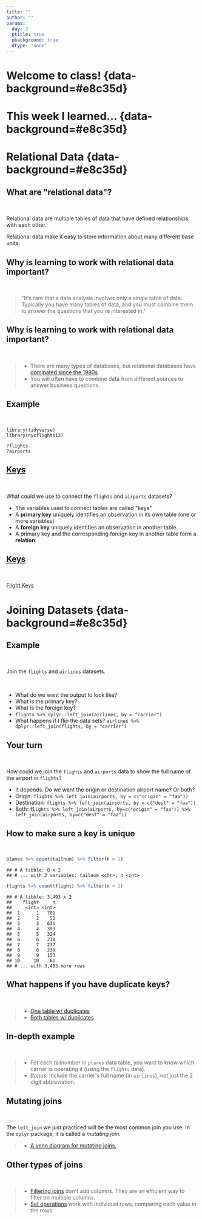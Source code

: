 ```yaml
---
title: ""
author: ""
params:
  day: 2
  ptitle: true
  pbackground: true
  dtype: "none"
---
```




# Welcome to class! {data-background=#e8c35d}

# This week I learned... {data-background=#e8c35d}

# Relational Data {data-background=#e8c35d}

## What are "relational data"?

<br>

Relational data are multiple tables of data that have defined relationships with each other.

Relational data make it easy to store information about many different base units.

## Why is learning to work with relational data important?

<br>

> "It's rare that a data analysis involves only a single table of data. Typically you have many tables of data, and you must combine them to answer the questions that you're interested in."

## Why is learning to work with relational data important?

<br>

> - There are many types of databases, but relational databases have [dominated since the 1980s](https://www.oracle.com/database/what-is-database.html). 
> - You will often have to combine data from different sources to answer business questions.

## Example

<br>

```
library(tidyverse)
library(nycflights13)

?flights
?airports
```

## [Keys](https://r4ds.had.co.nz/relational-data.html)

<br>

What could we use to connect the `flights` and `airports` datasets?

- The variables used to connect tables are called "keys"
- A **primary key** uniquely identifies an observation in its own table (one or more variables)
- A **foreign key** uniquely identifies an observation in another table
- A primary key and the corresponding foreign key in another table form a **relation**.

## [Keys](https://r4ds.had.co.nz/relational-data.html)

<br>

[Flight Keys](https://r4ds.had.co.nz/diagrams/relational-nycflights.png)

# Joining Datasets {data-background=#e8c35d}

## Example 

<br>

Join the `flights` and `airlines` datasets.

<br>

- What do we want the output to look like?
- What is the primary key?
- What is the foreign key?
- `flights %>% dplyr::left_join(airlines, by = "carrier")`
- What happens if I flip the data sets? `airlines %>% dplyr::left_join(flights, by = "carrier")`

## Your turn

<br>

How could we join the `flights` and `airports` data to show the full name of the airport in `flights`?

- It depends. Do we want the origin or destination airport name? Or both?
- Origin: `flights %>% left_join(airports, by = c("origin" = "faa"))`
- Destination: `flights %>% left_join(airports, by = c("dest" = "faa"))`
- Both: `flights %>% left_join(airports, by=c("origin" = "faa")) %>% left_join(airports, by=c("dest" = "faa"))`

## How to make sure a key is unique

<br>


```r
planes %>% count(tailnum) %>% filter(n > 1)
```

```
## # A tibble: 0 x 2
## # ... with 2 variables: tailnum <chr>, n <int>
```

```r
flights %>% count(flight) %>% filter(n > 1)
```

```
## # A tibble: 3,493 x 2
##    flight     n
##     <int> <int>
##  1      1   701
##  2      2    51
##  3      3   631
##  4      4   393
##  5      5   324
##  6      6   210
##  7      7   237
##  8      8   236
##  9      9   153
## 10     10    61
## # ... with 3,483 more rows
```

## What happens if you have duplicate keys?

<br>

> - [One table w/ duplicates](http://r4ds.had.co.nz/diagrams/join-one-to-many.png)
> - [Both tables w/ duplicates](http://r4ds.had.co.nz/diagrams/join-many-to-many.png)

## In-depth example

<br>

<!----
**Partner-up**: 1 is a problem solver and tells what to do. The other is the coder and codes up the solution.
---->

> - For each tailnumber in `planes` data table, you want to know which carrier is operating it (using the `flights` data).
> - *Bonus*: Include the carrier's full name (in `airlines`), not just the 2 digit abbreviation.




## Mutating joins

<br>

The `left_join` we just practiced will be the most common join you use. In the `dplyr` package, it is called a *mutating join*.

>- [A venn diagram for mutating joins.](https://r4ds.had.co.nz/diagrams/join-venn.png)

## Other types of joins

<br>

> - [Filtering joins](http://r4ds.had.co.nz/relational-data.html#filtering-joins) don't add columns. They are an efficient way to filter on multiple columns.
>- [Set operations](https://r4ds.had.co.nz/relational-data.html#set-operations) work with individual rows, comparing each value in the rows.
